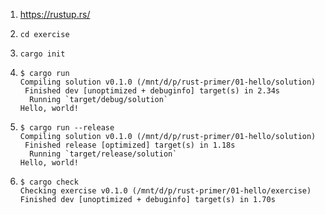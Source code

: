 1. https://rustup.rs/

2. ```
   cd exercise
   ```

3. ```
   cargo init
   ```

4. ```
   $ cargo run
   Compiling solution v0.1.0 (/mnt/d/p/rust-primer/01-hello/solution)
    Finished dev [unoptimized + debuginfo] target(s) in 2.34s
     Running `target/debug/solution`
   Hello, world!
   ```

5. ```
   $ cargo run --release
   Compiling solution v0.1.0 (/mnt/d/p/rust-primer/01-hello/solution)
    Finished release [optimized] target(s) in 1.18s
     Running `target/release/solution`
   Hello, world!
   ```

6. ```
   $ cargo check
   Checking exercise v0.1.0 (/mnt/d/p/rust-primer/01-hello/exercise)
   Finished dev [unoptimized + debuginfo] target(s) in 1.70s
   ```
